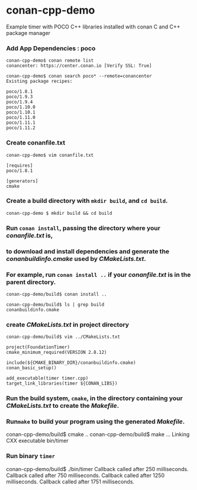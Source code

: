 # conan-cpp-demo
Example timer with POCO C++ libraries installed with conan C and C++ package manager

### Add App Dependencies : poco

```
conan-cpp-demo$ conan remote list
conancenter: https://center.conan.io [Verify SSL: True]

conan-cpp-demo$ conan search poco* --remote=conancenter
Existing package recipes:

poco/1.8.1
poco/1.9.3
poco/1.9.4
poco/1.10.0
poco/1.10.1
poco/1.11.0
poco/1.11.1
poco/1.11.2

```
### Create conanfile.txt 
```
conan-cpp-demo$ vim conanfile.txt 

[requires]
poco/1.8.1

[generators]
cmake

```
### Create a build directory with `mkdir build`, and `cd build`.
```
conan-cpp-demo $ mkdir build && cd build
```
### Run `conan install`, passing the directory where your _conanfile.txt_ is,
### to download and install dependencies and generate the _conanbuildinfo.cmake_ used by _CMakeLists.txt_.
### For example, run `conan install ..` if your _conanfile.txt_ is in the parent directory.

```
conan-cpp-demo/build$ conan install ..

conan-cpp-demo/build$ ls | grep build
conanbuildinfo.cmake

```
### create _CMakeLists.txt_ in project directory
```
conan-cpp-demo/build$ vim ../CMakeLists.txt

project(FoundationTimer)
cmake_minimum_required(VERSION 2.8.12)

include(${CMAKE_BINARY_DIR}/conanbuildinfo.cmake)
conan_basic_setup()

add_executable(timer timer.cpp)
target_link_libraries(timer ${CONAN_LIBS})
```
### Run the build system, `cmake`, in the directory containing your _CMakeLists.txt_ to create the _Makefile_.
### Run`make` to build your program using the generated _Makefile_.

conan-cpp-demo/build$ cmake ..
conan-cpp-demo/build$ make 
  ... Linking CXX executable bin/timer

### Run binary `timer`
conan-cpp-demo/build$ ./bin/timer 
Callback called after 250 milliseconds.
Callback called after 750 milliseconds.
Callback called after 1250 milliseconds.
Callback called after 1751 milliseconds.

```
